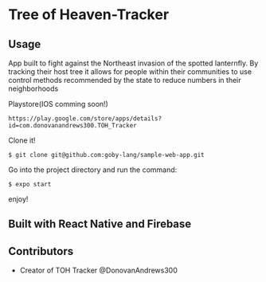 # Tree of Heaven-Tracker

## Usage
App built to fight against the Northeast invasion of the spotted lanternfly. By tracking their host tree
it allows for people within their communities to use control methods recommended by the state to reduce numbers in their neighborhoods 

Playstore(IOS comming soon!)

```
https://play.google.com/store/apps/details?id=com.donovanandrews300.TOH_Tracker
```

Clone it!

```
$ git clone git@github.com:goby-lang/sample-web-app.git
```

Go into the project directory and run the command:

```
$ expo start
```

enjoy!

## Built with React Native and Firebase


## Contributors
- Creator of TOH Tracker @DonovanAndrews300
